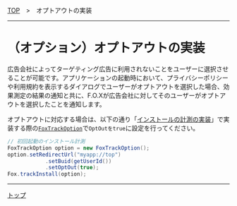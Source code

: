 [TOP](/4.x/lang/ja/README.md)　>　オプトアウトの実装

---

# （オプション）オプトアウトの実装

広告会社によってターゲティング広告に利用されないことをユーザーに選択させることが可能です。アプリケーションの起動時において、プライバシーポリシーや利用規約を表示するダイアログでユーザーがオプトアウトを選択した場合、効果測定の結果の通知と共に、F.O.Xが広告会社に対してそのユーザーがオプトアウトを選択したことを通知します。
オプトアウトに対応する場合は、以下の通り「[インストールの計測の実装](../track_install/README.md#track_install_optional)」で実装する際の[`FoxTrackOption`](../sdk_api/README.md#foxtrackoption)で`OptOutをtrue`に設定を行ってください。

```java
// 初回起動のインストール計測
FoxTrackOption option = new FoxTrackOption();
option.setRedirectUrl("myapp://top")
			.setBuid(getUserId())
			.setOptOut(true);
Fox.trackInstall(option);
```

---
[トップ](../../README.md)
